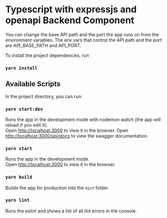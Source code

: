 # Typescript with expressjs and openapi Backend Component

You can change the base API path and the port the app runs on from the environment variables.
The env vars that control the API path and the port are API_BASE_PATH and API_PORT.

To install the project dependencies, run

### `yarn install`

## Available Scripts

In the project directory, you can run:

### `yarn start:dev`

Runs the app in the development mode with nodemon watch (the app will reload if you edit it).\
Open [http://localhost:3000](http://localhost:3000) to view it in the browser.
Open [http://localhost:3000/api/docs](http://localhost:3000/api/docs) to view the swagger documentation.

### `yarn start`

Runs the app in the development mode.\
Open [http://localhost:3000](http://localhost:3000) to view it in the browser.

### `yarn build`

Builds the app for production into the `dist` folder.

### `yarn lint`

Runs the eslint and shows a list of all lint errors in the console.
